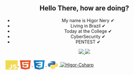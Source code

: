 <div align="center">

## Hello There, how are doing?



- My name is Higor Nery ✔
- Living in Brazil ✔
- Today at the College ✔
- CyberSecurity ✔
- PENTEST ✔
</div>
<div align="center">
  <a href="https://github.com/higornery1">
  <img height="180em" src="https://github-readme-stats.vercel.app/api?username=higornery1&show_icons=true&theme=dark&include_all_commits=true&count_private=true"/>
  <img height="180em" src="https://github-readme-stats.vercel.app/api/top-langs/?username=higornery1&layout=compact&langs_count=7&theme=dark"/>
</div>
<div style="display: inline_block"><br>
   <img align="center" alt="Higor-JS" height="30" width="40" src="https://raw.githubusercontent.com/devicons/devicon/master/icons/javascript/javascript-plain.svg">
  <img align="center" alt="Higor-HTML" height="30" width="40" src="https://raw.githubusercontent.com/devicons/devicon/master/icons/html5/html5-original.svg">
  <img align="center" alt="Higor-CSS" height="30" width="40" src="https://raw.githubusercontent.com/devicons/devicon/master/icons/css3/css3-original.svg">
  <img align="center" alt="Higor-Python" height="30" width="40" src="https://raw.githubusercontent.com/devicons/devicon/master/icons/python/python-original.svg">
  <img align="center" alt="Higor-Csharp" height="30" width="40" src=""https://cdn.jsdelivr.net/gh/devicons/devicon/icons/linux/linux-original.svg"">
  </div>
